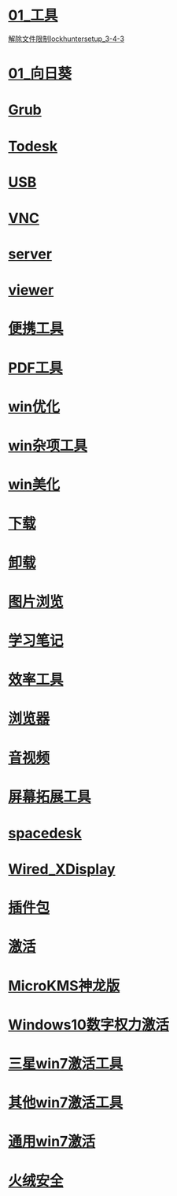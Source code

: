 # [01_工具](https://wwb.lanzout.com/b03d1p2rc)

[解除文件限制lockhuntersetup_3-4-3](https://wwb.lanzout.com/iKxfZ05vxe5e)

>

# [01_向日葵](https://wwb.lanzout.com/b03d1p7wh)

# [Grub](https://wwb.lanzout.com/b03d1p82d)

# [Todesk](https://wwb.lanzout.com/b03d1p83e)

# [USB](https://wwb.lanzout.com/b03d1p86h)

# [VNC](https://wwb.lanzout.com/b03d1p8de)

# [server](https://wwb.lanzout.com/b03d1p8ef)

# [viewer](https://wwb.lanzout.com/b03d1p8hi)

# [便携工具](https://wwb.lanzout.com/b03d1p8kb)

# [PDF工具](https://wwb.lanzout.com/b03d1p8lc)

# [win优化](https://wwb.lanzout.com/b03d1p8ri)

# [win杂项工具](https://wwb.lanzout.com/b03d1p8ta)

# [win美化](https://wwb.lanzout.com/b03d1p94b)

# [下载](https://wwb.lanzout.com/b03d1p9if)

# [卸载](https://wwb.lanzout.com/b03d1p9sf)

# [图片浏览](https://wwb.lanzout.com/b03d1pa1e)

# [学习笔记](https://wwb.lanzout.com/b03d1pa4h)

# [效率工具](https://wwb.lanzout.com/b03d1paib)

# [浏览器](https://wwb.lanzout.com/b03d1para)

# [音视频](https://wwb.lanzout.com/b03d1pbgf)

# [屏幕拓展工具](https://wwb.lanzout.com/b03d1pbxc)

# [spacedesk](https://wwb.lanzout.com/b03d1pbyd)

# [Wired_XDisplay](https://wwb.lanzout.com/b03d1pc0f)

# [插件包](https://wwb.lanzout.com/b03d1pc3i)

# [激活](https://wwb.lanzout.com/b03d1pdij)

# [MicroKMS神龙版](https://wwb.lanzout.com/b03d1pdkb)

# [Windows10数字权力激活](https://wwb.lanzout.com/b03d1pdlc)

# [三星win7激活工具](https://wwb.lanzout.com/b03d1pdne)

# [其他win7激活工具](https://wwb.lanzout.com/b03d1pdof)

# [通用win7激活](https://wwb.lanzout.com/b03d1pdpg)

# [火绒安全](https://wwb.lanzout.com/b03d1pdqh)


